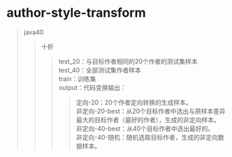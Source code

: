 # author-style-transform
> java40
>> 十折
>>>  test_20：与目标作者相同的20个作者的测试集样本  
>>>  test_40：全部测试集作者样本  
>>>  train：训练集  
>>>  output：代码变换输出：  
>>>> 定向-20：20个作者定向转换的生成样本。  
>>>> 非定向-20-best：从20个目标作者中选出与原样本差异最大的目标作者（最好的作者），生成的非定向样本。  
>>>> 非定向-40-best：从40个目标作者中选出最好的。  
>>>> 非定向-40-随机：随机选取目标作者，生成的非定向数据样本。  

